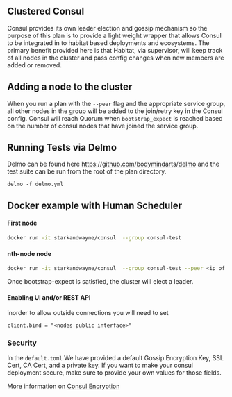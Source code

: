  ## Clustered Consul

Consul provides its own leader election and gossip mechanism so the purpose of this plan is to provide a light weight wrapper that allows Consul to be integrated in to habitat based deployments and ecosystems. The primary benefit provided here is that Habitat, via supervisor, will keep track of all nodes in the cluster and pass config changes when new members are added or removed.


## Adding a node to the cluster

When you run a plan with the `--peer`  flag and the appropriate service group,  all other nodes in the group will be added to the join/retry key in the Consul config. Consul will reach Quorum when `bootstrap_expect` is reached based on the number of consul nodes that have joined the service group.

## Running Tests via Delmo
Delmo can be found here https://github.com/bodymindarts/delmo and the test suite can be run
from the root of the plan directory.

`delmo -f delmo.yml`

## Docker example with Human Scheduler
#### First node
```bash
docker run -it starkandwayne/consul  --group consul-test
```

#### nth-node node
```bash
docker run -it starkandwayne/consul  --group consul-test --peer <ip of node 1>
```

Once bootstrap-expect is satisfied, the cluster will elect a leader.

#### Enabling UI and/or REST API
inorder to allow outside connections you will need to set
```
client.bind = "<nodes public interface>"
```

### Security

In the `default.toml` We have provided a default Gossip Encryption Key, SSL Cert, CA Cert, and a private key. If you want to make your consul deployment secure, make sure to provide your own values for those fields.

More information on [Consul Encryption](https://www.consul.io/docs/agent/encryption.html)
